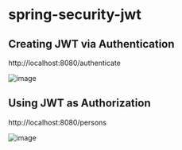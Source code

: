 # spring-security-jwt

## Creating JWT via Authentication

http://localhost:8080/authenticate

![image](https://user-images.githubusercontent.com/17804600/127359664-13eb121a-bb1b-44d7-bc11-92c1734a4ced.png)

## Using JWT as Authorization

http://localhost:8080/persons

![image](https://user-images.githubusercontent.com/17804600/127359955-aa5a4c51-47ef-4b78-8d39-a525612d25b8.png)
